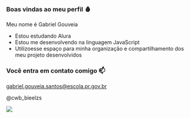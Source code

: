 ###   Boas vindas ao meu perfil 🩸

Meu nome é Gabriel Gouveia

 - Estou estudando Alura 
 - Estou me desenvolvendo na linguagem JavaScript
 - Utilizoesse espaço para minha organização e compartilhamento dos meu projeto desenvolvidos

###  Você entra em contato comigo 📫

gabriel.gouveia.santos@escola.pr.gov.br

@cwb_bieelzs

![](https://github.com/user-attachments/assets/2a1d7731-1e52-4f20-837f-8b3afa019ffb)


